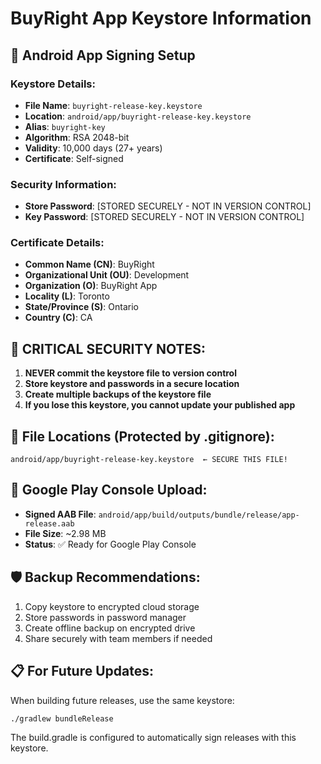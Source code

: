 # BuyRight App Keystore Information

## 🔐 Android App Signing Setup

### Keystore Details:
- **File Name**: `buyright-release-key.keystore`
- **Location**: `android/app/buyright-release-key.keystore`
- **Alias**: `buyright-key`
- **Algorithm**: RSA 2048-bit
- **Validity**: 10,000 days (27+ years)
- **Certificate**: Self-signed

### Security Information:
- **Store Password**: [STORED SECURELY - NOT IN VERSION CONTROL]
- **Key Password**: [STORED SECURELY - NOT IN VERSION CONTROL]

### Certificate Details:
- **Common Name (CN)**: BuyRight
- **Organizational Unit (OU)**: Development
- **Organization (O)**: BuyRight App
- **Locality (L)**: Toronto
- **State/Province (S)**: Ontario
- **Country (C)**: CA

## 🚨 CRITICAL SECURITY NOTES:

1. **NEVER commit the keystore file to version control**
2. **Store keystore and passwords in a secure location**
3. **Create multiple backups of the keystore file**
4. **If you lose this keystore, you cannot update your published app**

## 📁 File Locations (Protected by .gitignore):
```
android/app/buyright-release-key.keystore  ← SECURE THIS FILE!
```

## 🔄 Google Play Console Upload:
- **Signed AAB File**: `android/app/build/outputs/bundle/release/app-release.aab`
- **File Size**: ~2.98 MB
- **Status**: ✅ Ready for Google Play Console

## 🛡️ Backup Recommendations:
1. Copy keystore to encrypted cloud storage
2. Store passwords in password manager
3. Create offline backup on encrypted drive
4. Share securely with team members if needed

## 📋 For Future Updates:
When building future releases, use the same keystore:
```bash
./gradlew bundleRelease
```

The build.gradle is configured to automatically sign releases with this keystore.